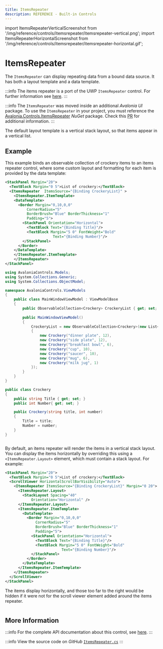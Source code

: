 ```yaml
---
title: ItemsRepeater
description: REFERENCE - Built-in Controls
---
```


import ItemsRepeaterVerticalScreenshot from '/img/reference/controls/itemsrepeater/itemsrepeater-vertical.png';
import ItemsRepeaterHorizontalScreenshot from '/img/reference/controls/itemsrepeater/itemsrepeater-horizontal.gif';

# ItemsRepeater

The `ItemsRepeater` can display repeating data from a bound data source. It has both a layout template and a data template.

:::info
The items repeater is a port of the UWP `ItemsRepeater` control. For further information see [here](https://docs.microsoft.com/en-us/windows/uwp/design/controls-and-patterns/items-repeater).
:::

:::info
The `ItemsRepeater` was moved inside an additional _Avalonia UI_ package. To use the `ItemsRepeater` in your project, you must reference the [Avalonia.Controls.ItemsRepeater](https://www.nuget.org/packages/Avalonia.Controls.ItemsRepeater) _NuGet_ package. Check this [PR](https://github.com/AvaloniaUI/Avalonia/pull/10112) for additional information.
:::

The default layout template is a vertical stack layout, so that items appear in a vertical list.

## Example

This example binds an observable collection of crockery items to an items repeater control, where some custom layout and formatting for each item is provided by the data template:

```xml
<StackPanel Margin="20">
  <TextBlock Margin="0 5">List of crockery:</TextBlock>
  <ItemsRepeater  ItemsSource="{Binding CrockeryList}" >
    <ItemsRepeater.ItemTemplate>
    <DataTemplate>
      <Border Margin="0,10,0,0"
          CornerRadius="5"
          BorderBrush="Blue" BorderThickness="1"
          Padding="5">
        <StackPanel Orientation="Horizontal">
          <TextBlock Text="{Binding Title}"/>
          <TextBlock Margin="5 0" FontWeight="Bold" 
                      Text="{Binding Number}"/>
        </StackPanel>
      </Border>
    </DataTemplate>
    </ItemsRepeater.ItemTemplate>
    </ItemsRepeater>
</StackPanel>
```

```csharp title='C# View Model'
using AvaloniaControls.Models;
using System.Collections.Generic;
using System.Collections.ObjectModel;

namespace AvaloniaControls.ViewModels
{
    public class MainWindowViewModel : ViewModelBase
    {
        public ObservableCollection<Crockery> CrockeryList { get; set; }
        
        public MainWindowViewModel()
        {
            CrockeryList = new ObservableCollection<Crockery>(new List<Crockery>
            {
                new Crockery("dinner plate", 12),
                new Crockery("side plate", 12),
                new Crockery("breakfast bowl", 6),
                new Crockery("cup", 10),
                new Crockery("saucer", 10),
                new Crockery("mug", 6),
                new Crockery("milk jug", 1)
            });    
        }
    }
}
```

```csharp title='C# Item Class'
public class Crockery
{
    public string Title { get; set; }
    public int Number{ get; set; }

    public Crockery(string title, int number)
    {
        Title = title;
        Number = number;
    }
}
```

<img src={ItemsRepeaterVerticalScreenshot} alt="" />

By default, an items repeater will render the items in a vertical stack layout. You can display the items horizontally by overriding this using a `<ItemsRepeater.Layout>` element, which must contain a stack layout. For example:

```xml
<StackPanel Margin="20">
  <TextBlock Margin="0 5">List of crockery:</TextBlock>
  <ScrollViewer HorizontalScrollBarVisibility="Auto">
    <ItemsRepeater ItemsSource="{Binding CrockeryList}" Margin="0 20">
      <ItemsRepeater.Layout>
        <StackLayout Spacing="40"
            Orientation="Horizontal" />
      </ItemsRepeater.Layout>
      <ItemsRepeater.ItemTemplate>
        <DataTemplate>
          <Border Margin="0,10,0,0"
              CornerRadius="5"
              BorderBrush="Blue" BorderThickness="1"
              Padding="5">
            <StackPanel Orientation="Horizontal">
              <TextBlock Text="{Binding Title}"/>
              <TextBlock Margin="5 0" FontWeight="Bold" 
                          Text="{Binding Number}"/>
            </StackPanel>
          </Border>
        </DataTemplate>
      </ItemsRepeater.ItemTemplate>
    </ItemsRepeater>
  </ScrollViewer>
</StackPanel>
```

The items display horizontally, and those too far to the right would be hidden if it were not for the scroll viewer element added around the items repeater.   

<img src={ItemsRepeaterHorizontalScreenshot} alt="" />

## More Information

:::info
For the complete API documentation about this control, see [here](http://reference.avaloniaui.net/api/Avalonia.Controls/ItemsRepeater/).
:::

:::info
View the source code on _GitHub_ [`ItemsRepeater.cs`](https://github.com/AvaloniaUI/Avalonia/blob/master/src/Avalonia.Controls.ItemsRepeater/Controls/ItemsRepeater.cs)
:::
